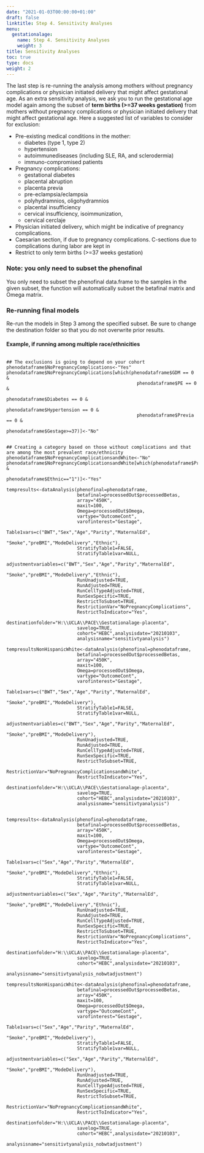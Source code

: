 ```yaml
---
date: "2021-01-03T00:00:00+01:00"
draft: false
linktitle: Step 4. Sensitivity Analyses
menu:
  gestationalage:
    name: Step 4. Sensitivity Analyses
    weight: 3
title: Sensitivity Analyses
toc: true
type: docs
weight: 2
---
```


The last step is re-running the analysis among mothers without pregnancy complications or physician initiated delivery that might affect gestational age. As an extra sensitivity analysis, we ask you to run the gestational age model again among the subset of  **term births (>=37 weeks gestation)** from mothers without pregnancy complications or physician initiated delivery that might affect gestational age.  Here a suggested list of variables to consider for exclusion:
+	Pre-existing medical conditions in the mother: 
    - diabetes (type 1, type 2)
    - hypertension
    - autoimmunediseases (including SLE, RA, and sclerodermia)
    - immuno-compromised patients
+	Pregnancy complications:
    - gestational diabetes
    - placental abruption 
    - placenta previa
    - pre-eclampsia/eclampsia
    - polyhydramnios, oligohydramnios
    - placental insufficiency
    - cervical insufficiency, isoimmunization, 
    - cervical cerclaje
+ Physician initiated delivery, which might be indicative of pregnancy complications.
+ Caesarian section, if due to pregnancy complications. C-sections due to complications during labor are kept in
+ Restrict to only term births (>=37 weeks gestation)

### Note: you only need to subset the phenofinal

You only need to subset the phenofinal data.frame to the samples in the given subset, the function will automatically subset the betafinal matrix and Omega matrix.

### Re-running final models

Re-run the models in Step 3 among the specified subset. Be sure to change the destination folder so that you do not overwrite prior results.

#### Example, if running among multiple race/ethnicities

```{r eval=FALSE}

## The exclusions is going to depend on your cohort
phenodataframe$NoPregnancyComplications<-"Yes"
phenodataframe$NoPregnancyComplications[which(phenodataframe$GDM == 0 &
                                                phenodataframe$PE == 0 &
                                                phenodataframe$Diabetes == 0 &
                                                phenodataframe$Hypertension == 0 &
                                                phenodataframe$Previa == 0 &
                                                phenodataframe$Gestage>=37)]<-"No"


## Creating a category based on those without complications and that are among the most prevalent race/ethnicity
phenodataframe$NoPregnancyComplicationsandWhite<-"No"
phenodataframe$NoPregnancyComplicationsandWhite[which(phenodataframe$PregnancyComplications=="Yes" &
                                                    phenodataframe$Ethnic=="1")]<-"Yes"

tempresults<-dataAnalysis(phenofinal=phenodataframe,
                          betafinal=processedOut$processedBetas,
                          array="450K",
                          maxit=100,
                          Omega=processedOut$Omega,
                          vartype="OutcomeCont",
                          varofinterest="Gestage",
                          Table1vars=c("BWT","Sex","Age","Parity","MaternalEd",
                                       "Smoke","preBMI","ModeDelivery","Ethnic"),
                          StratifyTable1=FALSE,
                          StratifyTable1var=NULL,
                          adjustmentvariables=c("BWT","Sex","Age","Parity","MaternalEd",
                                                "Smoke","preBMI","ModeDelivery","Ethnic"),
                          RunUnadjusted=TRUE,
                          RunAdjusted=TRUE,
                          RunCellTypeAdjusted=TRUE,
                          RunSexSpecific=TRUE,
                          RestrictToSubset=TRUE,
                          RestrictionVar="NoPregnancyComplications",
                          RestrictToIndicator="Yes",
                          destinationfolder="H:\\UCLA\\PACE\\Gestationalage-placenta",
                          savelog=TRUE,
                          cohort="HEBC",analysisdate="20210103",
                          analysisname="sensitivtyanalysis")

tempresultsNonHispanicWhite<-dataAnalysis(phenofinal=phenodataframe,
                          betafinal=processedOut$processedBetas,
                          array="450K",
                          maxit=100,
                          Omega=processedOut$Omega,
                          vartype="OutcomeCont",
                          varofinterest="Gestage",
                          Table1vars=c("BWT","Sex","Age","Parity","MaternalEd",
                                       "Smoke","preBMI","ModeDelivery"),
                          StratifyTable1=FALSE,
                          StratifyTable1var=NULL,
                          adjustmentvariables=c("BWT","Sex","Age","Parity","MaternalEd",
                                                "Smoke","preBMI","ModeDelivery"),
                          RunUnadjusted=TRUE,
                          RunAdjusted=TRUE,
                          RunCellTypeAdjusted=TRUE,
                          RunSexSpecific=TRUE,
                          RestrictToSubset=TRUE,
                          RestrictionVar="NoPregnancyComplicationsandWhite",
                          RestrictToIndicator="Yes",
                          destinationfolder="H:\\UCLA\\PACE\\Gestationalage-placenta",
                          savelog=TRUE,
                          cohort="HEBC",analysisdate="20210103",
                          analysisname="sensitivtyanalysis")
                  

tempresults<-dataAnalysis(phenofinal=phenodataframe,
                          betafinal=processedOut$processedBetas,
                          array="450K",
                          maxit=100,
                          Omega=processedOut$Omega,
                          vartype="OutcomeCont",
                          varofinterest="Gestage",
                          Table1vars=c("Sex","Age","Parity","MaternalEd",
                                       "Smoke","preBMI","ModeDelivery","Ethnic"),
                          StratifyTable1=FALSE,
                          StratifyTable1var=NULL,
                          adjustmentvariables=c("Sex","Age","Parity","MaternalEd",
                                                "Smoke","preBMI","ModeDelivery","Ethnic"),
                          RunUnadjusted=TRUE,
                          RunAdjusted=TRUE,
                          RunCellTypeAdjusted=TRUE,
                          RunSexSpecific=TRUE,
                          RestrictToSubset=TRUE,
                          RestrictionVar="NoPregnancyComplications",
                          RestrictToIndicator="Yes",
                          destinationfolder="H:\\UCLA\\PACE\\Gestationalage-placenta",
                          savelog=TRUE,
                          cohort="HEBC",analysisdate="20210103",
                          analysisname="sensitivtyanalysis_nobwtadjustment")

tempresultsNonHispanicWhite<-dataAnalysis(phenofinal=phenodataframe,
                          betafinal=processedOut$processedBetas,
                          array="450K",
                          maxit=100,
                          Omega=processedOut$Omega,
                          vartype="OutcomeCont",
                          varofinterest="Gestage",
                          Table1vars=c("Sex","Age","Parity","MaternalEd",
                                       "Smoke","preBMI","ModeDelivery"),
                          StratifyTable1=FALSE,
                          StratifyTable1var=NULL,
                          adjustmentvariables=c("Sex","Age","Parity","MaternalEd",
                                                "Smoke","preBMI","ModeDelivery"),
                          RunUnadjusted=TRUE,
                          RunAdjusted=TRUE,
                          RunCellTypeAdjusted=TRUE,
                          RunSexSpecific=TRUE,
                          RestrictToSubset=TRUE,
                          RestrictionVar="NoPregnancyComplicationsandWhite",
                          RestrictToIndicator="Yes",
                          destinationfolder="H:\\UCLA\\PACE\\Gestationalage-placenta",
                          savelog=TRUE,
                          cohort="HEBC",analysisdate="20210103",
                          analysisname="sensitivtyanalysis_nobwtadjustment")



```